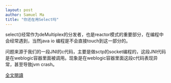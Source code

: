 ```yaml
---
layout: post
author: Samuel Ma
title: "你还在用Select吗"
---
```


select()经常作为deMultiplex的分发者，也是reactor模式的重要部分，在编程中会经常遇到，当然java io 编程是不会直接touch到这一部分的。

问题来源于我们的一段JNI的c代码，主要是做sctp的socket编程的，这段JNI代码是在weblogic容器里面被调用。现象是在weblogic容器里面这段c代码表现异常，甚至导致jvm crash。

[全文閱讀](http://eyinsma.github.io/tech/2015/01/31/%E8%BF%98%E5%9C%A8%E7%94%A8select%E4%B9%88)
